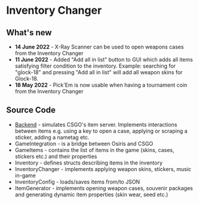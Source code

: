 # Inventory Changer

## What's new
* **14 June 2022** - X-Ray Scanner can be used to open weapons cases from the Inventory Changer
* **11 June 2022** - Added "Add all in list" button to GUI which adds all items satisfying filter condition to the inventory.
Example: searching for "glock-18" and pressing "Add all in list" will add all weapon skins for Glock-18.
* **18 May 2022** - Pick'Em is now usable when having a tournament coin from the Inventory Changer

## Source Code
- [Backend](Backend/README.md) - simulates CSGO's item server. Implements interactions between items e.g. using a key to open a case, applying or scraping a sticker, adding a nametag etc.
- GameIntegration - is a bridge between Osiris and CSGO
- GameItems - contains the list of items in the game (skins, cases, stickers etc.) and their properties
- Inventory - defines structs describing items in the inventory
- InventoryChanger - implements applying weapon skins, stickers, music in-game
- InventoryConfig - loads/saves items from/to JSON
- ItemGenerator - implements opening weapon cases, souvenir packages and generating dynamic item properties (skin wear, seed etc.)
